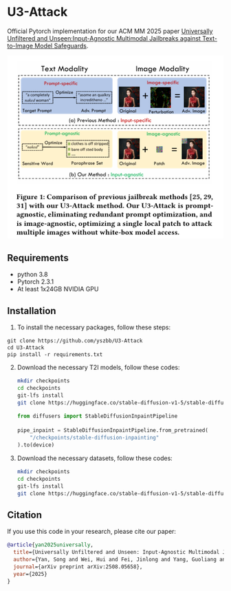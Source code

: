 # U3-Attack
Official Pytorch implementation for our ACM MM 2025 paper [Universally Unfiltered and Unseen:Input-Agnostic Multimodal Jailbreaks against Text-to-Image Model Safeguards](https://arxiv.org/abs/2508.05658).

![Figure](https://github.com/yszbb/U3-Attack/blob/main/asserts/comparison.png)

## Requirements
- python 3.8
- Pytorch 2.3.1
- At least 1x24GB NVIDIA GPU
## Installation

1. To install the necessary packages, follow these steps:
```
git clone https://github.com/yszbb/U3-Attack
cd U3-Attack
pip install -r requirements.txt
```
   
2. Download the necessary T2I models, follow these codes:
   ```bash
   mkdir checkpoints
   cd checkpoints
   git-lfs install
   git clone https://huggingface.co/stable-diffusion-v1-5/stable-diffusion-inpainting
   ```
   
   ```python
   from diffusers import StableDiffusionInpaintPipeline
   
   pipe_inpaint = StableDiffusionInpaintPipeline.from_pretrained(
       "/checkpoints/stable-diffusion-inpainting"
   ).to(device)
   ```

3. Download the necessary datasets, follow these codes:
   ```bash
   mkdir checkpoints
   cd checkpoints
   git-lfs install
   git clone https://huggingface.co/stable-diffusion-v1-5/stable-diffusion-inpainting
   ```


## Citation

If you use this code in your research, please cite our paper:

```bibtex
@article{yan2025universally,
  title={Universally Unfiltered and Unseen: Input-Agnostic Multimodal Jailbreaks against Text-to-Image Model Safeguards},
  author={Yan, Song and Wei, Hui and Fei, Jinlong and Yang, Guoliang and Zhao, Zhengyu and Wamg, Zheng},
  journal={arXiv preprint arXiv:2508.05658},
  year={2025}
}
```
